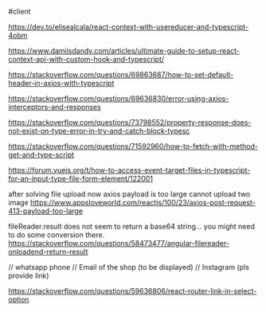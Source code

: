 #client

https://dev.to/elisealcala/react-context-with-usereducer-and-typescript-4obm

https://www.damiisdandy.com/articles/ultimate-guide-to-setup-react-context-api-with-custom-hook-and-typescript/

https://stackoverflow.com/questions/69863687/how-to-set-default-header-in-axios-with-typescript

https://stackoverflow.com/questions/69636830/error-using-axios-interceptors-and-responses

https://stackoverflow.com/questions/73798552/property-response-does-not-exist-on-type-error-in-try-and-catch-block-typesc

https://stackoverflow.com/questions/71592960/how-to-fetch-with-method-get-and-type-script

https://forum.vuejs.org/t/how-to-access-event-target-files-in-typescript-for-an-input-type-file-form-element/122001

after solving file upload now axios payload is too large cannot upload two image
https://www.appsloveworld.com/reactjs/100/23/axios-post-request-413-payload-too-large

fileReader.result does not seem to return a base64 string... you might need to do some conversion there.
https://stackoverflow.com/questions/58473477/angular-filereader-onloadend-return-result

// whatsapp phone
// Email of the shop (to be displayed)
// Instagram (pls provide link)

https://stackoverflow.com/questions/59636806/react-router-link-in-select-option
